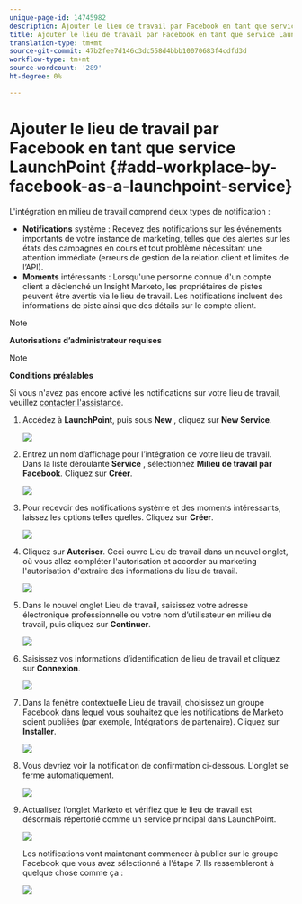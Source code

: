 ```yaml
---
unique-page-id: 14745982
description: Ajouter le lieu de travail par Facebook en tant que service LaunchPoint - Marketo Docs - Documentation sur les produits
title: Ajouter le lieu de travail par Facebook en tant que service LaunchPoint
translation-type: tm+mt
source-git-commit: 47b2fee7d146c3dc558d4bbb10070683f4cdfd3d
workflow-type: tm+mt
source-wordcount: '289'
ht-degree: 0%

---
```



# Ajouter le lieu de travail par Facebook en tant que service LaunchPoint {#add-workplace-by-facebook-as-a-launchpoint-service}

L&#39;intégration en milieu de travail comprend deux types de notification :

* **Notifications** système : Recevez des notifications sur les événements importants de votre instance de marketing, telles que des alertes sur les états des campagnes en cours et tout problème nécessitant une attention immédiate (erreurs de gestion de la relation client et limites de l’API).
* **Moments** intéressants : Lorsqu&#39;une personne connue d&#39;un compte client a déclenché un Insight Marketo, les propriétaires de pistes peuvent être avertis via le lieu de travail. Les notifications incluent des informations de piste ainsi que des détails sur le compte client.

>[!NOTE]
>
>**Autorisations d’administrateur requises**

>[!NOTE]
>
>**Conditions préalables**
>
>Si vous n&#39;avez pas encore activé les notifications sur votre lieu de travail, veuillez [contacter l&#39;assistance](http://docs.marketo.com/cdn-cgi/l/email-protection#5b282e2b2b34292f1b363a29303e2f3475383436).

1. Accédez à **LaunchPoint**, puis sous **New** , cliquez sur **New Service**.

   ![](assets/image2017-11-27-14-3a13-3a18-1.png)

1. Entrez un nom d’affichage pour l’intégration de votre lieu de travail. Dans la liste déroulante **Service** , sélectionnez **Milieu de travail par Facebook**. Cliquez sur **Créer**.

   ![](assets/newservice.png)

1. Pour recevoir des notifications système et des moments intéressants, laissez les options telles quelles. Cliquez sur **Créer**.

   ![](assets/create.png)

1. Cliquez sur **Autoriser**. Ceci ouvre Lieu de travail dans un nouvel onglet, où vous allez compléter l&#39;autorisation et accorder au marketing l&#39;autorisation d&#39;extraire des informations du lieu de travail.

   ![](assets/authorize.png)

1. Dans le nouvel onglet Lieu de travail, saisissez votre adresse électronique professionnelle ou votre nom d’utilisateur en milieu de travail, puis cliquez sur **Continuer**.

   ![](assets/workplacelogin.png)

1. Saisissez vos informations d’identification de lieu de travail et cliquez sur **Connexion**.

   ![](assets/workplacelogininfo.png)

1. Dans la fenêtre contextuelle Lieu de travail, choisissez un groupe Facebook dans lequel vous souhaitez que les notifications de Marketo soient publiées (par exemple, Intégrations de partenaire). Cliquez sur **Installer**.

   ![](assets/installmarketo.png)

1. Vous devriez voir la notification de confirmation ci-dessous. L&#39;onglet se ferme automatiquement.

   ![](assets/success.png)

1. Actualisez l’onglet Marketo et vérifiez que le lieu de travail est désormais répertorié comme un service principal dans LaunchPoint.

   ![](assets/confirm.png)

   Les notifications vont maintenant commencer à publier sur le groupe Facebook que vous avez sélectionné à l’étape 7. Ils ressembleront à quelque chose comme ça :

   ![](assets/example.png)

